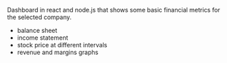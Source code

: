Dashboard in react and node.js that shows some basic financial metrics for the selected company.

- balance sheet 
- income statement 
- stock price at different intervals
- revenue and margins graphs
